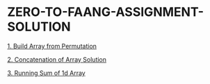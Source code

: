 # ZERO-TO-FAANG-ASSIGNMENT-SOLUTION


[1. Build Array from Permutation](https://leetcode.com/problems/build-array-from-permutation/submissions/)

[2. Concatenation of Array Solution](https://leetcode.com/problems/concatenation-of-array/submissions/)

[3. Running Sum of 1d Array](https://leetcode.com/problems/running-sum-of-1d-array/submissions/)
